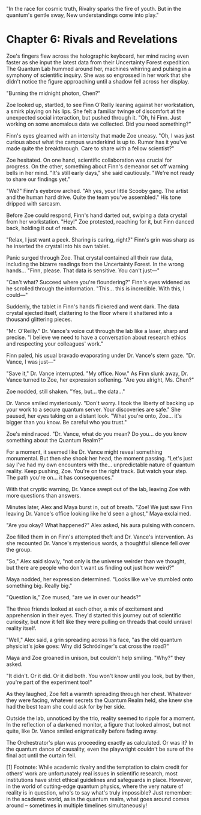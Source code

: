 "In the race for cosmic truth,
Rivalry sparks the fire of youth.
But in the quantum's gentle sway,
New understandings come into play."

# Chapter 6: Rivals and Revelations

Zoe's fingers flew across the holographic keyboard, her mind racing even faster as she input the latest data from their Uncertainty Forest expedition. The Quantum Lab hummed around her, machines whirring and pulsing in a symphony of scientific inquiry. She was so engrossed in her work that she didn't notice the figure approaching until a shadow fell across her display.

"Burning the midnight photon, Chen?"

Zoe looked up, startled, to see Finn O'Reilly leaning against her workstation, a smirk playing on his lips. She felt a familiar twinge of discomfort at the unexpected social interaction, but pushed through it. "Oh, hi Finn. Just working on some anomalous data we collected. Did you need something?"

Finn's eyes gleamed with an intensity that made Zoe uneasy. "Oh, I was just curious about what the campus wunderkind is up to. Rumor has it you've made quite the breakthrough. Care to share with a fellow scientist?"

Zoe hesitated. On one hand, scientific collaboration was crucial for progress. On the other, something about Finn's demeanor set off warning bells in her mind. "It's still early days," she said cautiously. "We're not ready to share our findings yet."

"We?" Finn's eyebrow arched. "Ah yes, your little Scooby gang. The artist and the human hard drive. Quite the team you've assembled." His tone dripped with sarcasm.

Before Zoe could respond, Finn's hand darted out, swiping a data crystal from her workstation. "Hey!" Zoe protested, reaching for it, but Finn danced back, holding it out of reach.

"Relax, I just want a peek. Sharing is caring, right?" Finn's grin was sharp as he inserted the crystal into his own tablet.

Panic surged through Zoe. That crystal contained all their raw data, including the bizarre readings from the Uncertainty Forest. In the wrong hands... "Finn, please. That data is sensitive. You can't just—"

"Can't what? Succeed where you're floundering?" Finn's eyes widened as he scrolled through the information. "This... this is incredible. With this, I could—"

Suddenly, the tablet in Finn's hands flickered and went dark. The data crystal ejected itself, clattering to the floor where it shattered into a thousand glittering pieces.

"Mr. O'Reilly." Dr. Vance's voice cut through the lab like a laser, sharp and precise. "I believe we need to have a conversation about research ethics and respecting your colleagues' work."

Finn paled, his usual bravado evaporating under Dr. Vance's stern gaze. "Dr. Vance, I was just—"

"Save it," Dr. Vance interrupted. "My office. Now." As Finn slunk away, Dr. Vance turned to Zoe, her expression softening. "Are you alright, Ms. Chen?"

Zoe nodded, still shaken. "Yes, but... the data..."

Dr. Vance smiled mysteriously. "Don't worry. I took the liberty of backing up your work to a secure quantum server. Your discoveries are safe." She paused, her eyes taking on a distant look. "What you're onto, Zoe... it's bigger than you know. Be careful who you trust."

Zoe's mind raced. "Dr. Vance, what do you mean? Do you... do you know something about the Quantum Realm?"

For a moment, it seemed like Dr. Vance might reveal something monumental. But then she shook her head, the moment passing. "Let's just say I've had my own encounters with the... unpredictable nature of quantum reality. Keep pushing, Zoe. You're on the right track. But watch your step. The path you're on... it has consequences."

With that cryptic warning, Dr. Vance swept out of the lab, leaving Zoe with more questions than answers.

Minutes later, Alex and Maya burst in, out of breath. "Zoe! We just saw Finn leaving Dr. Vance's office looking like he'd seen a ghost," Maya exclaimed.

"Are you okay? What happened?" Alex asked, his aura pulsing with concern.

Zoe filled them in on Finn's attempted theft and Dr. Vance's intervention. As she recounted Dr. Vance's mysterious words, a thoughtful silence fell over the group.

"So," Alex said slowly, "not only is the universe weirder than we thought, but there are people who don't want us finding out just how weird?"

Maya nodded, her expression determined. "Looks like we've stumbled onto something big. Really big."

"Question is," Zoe mused, "are we in over our heads?"

The three friends looked at each other, a mix of excitement and apprehension in their eyes. They'd started this journey out of scientific curiosity, but now it felt like they were pulling on threads that could unravel reality itself.

"Well," Alex said, a grin spreading across his face, "as the old quantum physicist's joke goes: Why did Schrödinger's cat cross the road?"

Maya and Zoe groaned in unison, but couldn't help smiling. "Why?" they asked.

"It didn't. Or it did. Or it did both. You won't know until you look, but by then, you're part of the experiment too!"

As they laughed, Zoe felt a warmth spreading through her chest. Whatever they were facing, whatever secrets the Quantum Realm held, she knew she had the best team she could ask for by her side.

Outside the lab, unnoticed by the trio, reality seemed to ripple for a moment. In the reflection of a darkened monitor, a figure that looked almost, but not quite, like Dr. Vance smiled enigmatically before fading away.

The Orchestrator's plan was proceeding exactly as calculated. Or was it? In the quantum dance of causality, even the playwright couldn't be sure of the final act until the curtain fell.

[1] Footnote: While academic rivalry and the temptation to claim credit for others' work are unfortunately real issues in scientific research, most institutions have strict ethical guidelines and safeguards in place. However, in the world of cutting-edge quantum physics, where the very nature of reality is in question, who's to say what's truly impossible? Just remember: in the academic world, as in the quantum realm, what goes around comes around – sometimes in multiple timelines simultaneously!